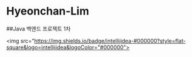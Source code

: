 # Hyeonchan-Lim

##Java 백엔드 프로젝트 1차

<img src="https://img.shields.io/badge/intellijidea-#000000?style=flat-square&logo=intellijidea&logoColor="#000000">
